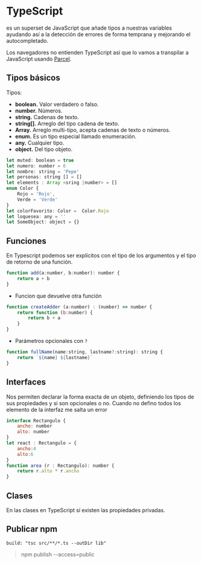 # TypeScript
 es un superset de JavaScript que añade tipos a nuestras variables ayudando así a la detección de errores de forma temprana y mejorando el autocompletado.

Los navegadores no entienden TypeScript así que lo vamos a transpilar a JavaScript usando [Parcel](https://parceljs.org/).

## Tipos básicos
Tipos:

* **boolean.** Valor verdadero o falso.
* **number.** Números.
* **string.** Cadenas de texto.
* **string[].** Arreglo del tipo cadena de texto.
* **Array.** Arreglo multi-tipo, acepta cadenas de texto o números.
* **enum.** Es un tipo especial llamado enumeración.
* **any.** Cualquier tipo.
* **object.** Del tipo objeto.

```js
let muted: boolean = true
let numero: number = 6
let nombre: string = 'Pepe'
let personas: string [] = []
let elements : Array <sring |number> = []
enum Color {
    Rojo = 'Rojo',
    Verde = 'Verde'
}
let colorFavorito: Color =  Color.Rojo
let loquesea: any = ''
let SomeObject: object = {}
```

## Funciones
En Typescript podemos ser explícitos con el tipo de los argumentos y el tipo de retorno de una función.

``` js
function add(a:number, b:number): number {
    return a + b
}
``` 

* Funcion que devuelve otra función
``` js
function createAdder (a:number) : (number) => number {
    return function (b:number) {
        return b + a
    }
}
```

* Parámetros opcionales con `?`
``` js
function fullName(name:string, lastname?:string): string {
    return `${name} ${lastname}`
}
```

## Interfaces
Nos permiten declarar la forma exacta de un objeto, definiendo los tipos de sus propiedades y si son opcionales o no. Cuando no defino todos los elemento de la interfaz me salta un error

``` js
interface Rectangulo {
    ancho: number
    alto: number
}
let react : Rectangulo = {
    ancho:4
    alto:6
}
function area (r : Rectangulo): number {
    return r.alto * r.ancho
}
``` 

## Clases
En las clases en TypeScript sí existen las propiedades privadas.

## Publicar npm 
`build: "tsc src/**/*.ts --outDir lib"`
> npm publish --access=public